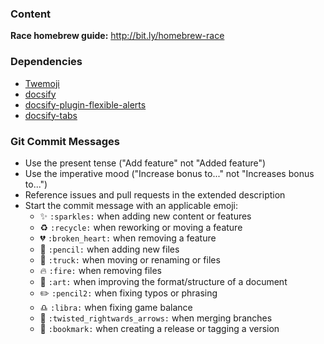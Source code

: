 ### Content
**Race homebrew guide:** http://bit.ly/homebrew-race

### Dependencies
- [Twemoji](https://github.com/twitter/twemoji)
- [docsify](https://docsify.js.org/#/?id=docsify)
- [docsify-plugin-flexible-alerts](https://github.com/zanfab/docsify-plugin-flexible-alerts)
- [docsify-tabs](https://github.com/jhildenbiddle/docsify-tabs)

### Git Commit Messages

- Use the present tense ("Add feature" not "Added feature")
- Use the imperative mood ("Increase bonus to..." not "Increases bonus to...")
- Reference issues and pull requests in the extended description
- Start the commit message with an applicable emoji:
	- :sparkles: `:sparkles:` when adding new content or features
	- :recycle: `:recycle:` when reworking or moving a feature
	- :broken_heart: `:broken_heart:` when removing a feature
	- :pencil: `:pencil:` when adding new files
	- :truck: `:truck:` when moving or renaming or files
	- :fire: `:fire:` when removing files
	- :art: `:art:` when improving the format/structure of a document
	- :pencil2: `:pencil2:` when fixing typos or phrasing
	- :libra: `:libra:` when fixing game balance
	- :twisted_rightwards_arrows: `:twisted_rightwards_arrows:` when merging branches
	- :bookmark: `:bookmark:` when creating a release or tagging a version
